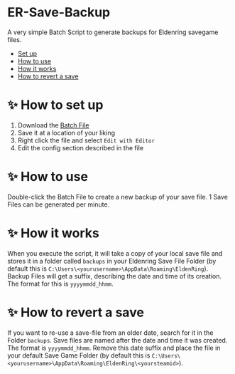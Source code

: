 # ER-Save-Backup

A very simple Batch Script to generate backups for Eldenring savegame files.

- [Set up](#setup)
- [How to use](#howtouse)
- [How it works](#howitworks)
- [How to revert a save](#howtorevert)

<a name="setup"></a>
# ✨ How to set up

1. Download the [Batch File](ER-Savefile-Backup.bat)
2. Save it at a location of your liking
3. Right click the file and select `Edit with Editor`
4. Edit the config section described in the file

<a name="howtouse"></a>
# ✨ How to use

Double-click the Batch File to create a new backup of your save file. 1 Save Files can be generated per minute.

<a name="howitworks"></a>
# ✨ How it works

When you execute the script, it will take a copy of your local save file and stores it in a folder called `backups` in your Eldenring Save File Folder (by default this is `C:\Users\<yourusername>\AppData\Roaming\EldenRing`). Backup Files will get a suffix, describing the date and time of its creation. The format for this is `yyyymmdd_hhmm`.

<a name="howtorevert"></a>
# ✨ How to revert a save

If you want to re-use a save-file from an older date, search for it in the Folder `backups`. Save files are named after the date and time it was created. The format is `yyyymmdd_hhmm`. Remove this date suffix and place the file in your default Save Game Folder (by default this is `C:\Users\<yourusername>\AppData\Roaming\EldenRing\<yoursteamid>`).
